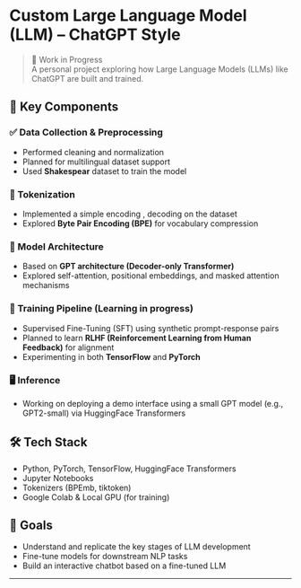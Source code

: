 # Custom Large Language Model (LLM) – ChatGPT Style

> 🚧 Work in Progress  
> A personal project exploring how Large Language Models (LLMs) like ChatGPT are built and trained.

## 🧠 Key Components

### ✅ Data Collection & Preprocessing
<!-- - Used **FineWeb** dataset principles for curating large-scale textual data -->
- Performed cleaning and normalization
- Planned for multilingual dataset support
- Used **Shakespear** dataset to train the model  

### 🧩 Tokenization
- Implemented a simple encoding , decoding on the dataset
- Explored **Byte Pair Encoding (BPE)** for vocabulary compression

### 🧱 Model Architecture
- Based on **GPT architecture (Decoder-only Transformer)**
- Explored self-attention, positional embeddings, and masked attention mechanisms

### 🧪 Training Pipeline (Learning in progress)
- Supervised Fine-Tuning (SFT) using synthetic prompt-response pairs
- Planned to learn **RLHF (Reinforcement Learning from Human Feedback)** for alignment
- Experimenting in both **TensorFlow** and **PyTorch**

### 🖥️ Inference
- Working on deploying a demo interface using a small GPT model (e.g., GPT2-small) via HuggingFace Transformers

## 🛠️ Tech Stack
- Python, PyTorch, TensorFlow, HuggingFace Transformers
- Jupyter Notebooks
- Tokenizers (BPEmb, tiktoken)
- Google Colab & Local GPU (for training)

## 📌 Goals
- Understand and replicate the key stages of LLM development
- Fine-tune models for downstream NLP tasks
- Build an interactive chatbot based on a fine-tuned LLM

---
